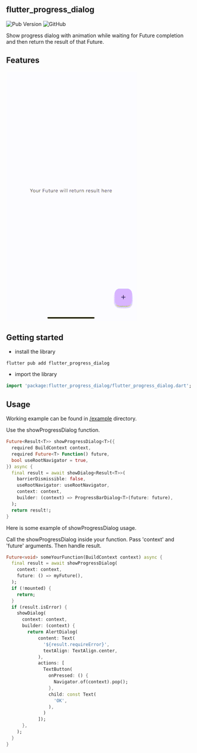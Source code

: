 ## flutter_progress_dialog

![Pub Version](https://img.shields.io/pub/v/flutter_progress_dialog)
![GitHub](https://img.shields.io/github/license/nerdy-pro/flutter-progress-dialog/blob/develop/LICENSE)

Show progress dialog with animation while waiting for Future completion and then return the result of that Future.

## Features

![Iphone 14](https://github.com/nerdy-pro/flutter-progress-dialog/blob/develop/img/progress_dialog.gif)

## Getting started

- install the library

```shell
flutter pub add flutter_progress_dialog
```

- import the library

```dart
import 'package:flutter_progress_dialog/flutter_progress_dialog.dart';
```


## Usage

Working example can be found in [/example](https://github.com/nerdy-pro/flutter-progress-dialog/tree/develop/example) directory.

Use the showProgressDialog function. 

```dart
Future<Result<T>> showProgressDialog<T>({
  required BuildContext context,
  required Future<T> Function() future,
  bool useRootNavigator = true,
}) async {
  final result = await showDialog<Result<T>>(
    barrierDismissible: false,
    useRootNavigator: useRootNavigator,
    context: context,
    builder: (context) => ProgressBarDialog<T>(future: future),
  );
  return result!;
}
```
Here is some example of showProgressDialog usage.

Call the showProgressDialog inside your function. Pass 'context' and 'future' arguments. Then handle
result.

```dart
Future<void> someYourFunction(BuildContext context) async {
  final result = await showProgressDialog(
    context: context,
    future: () => myFuture(),
  );
  if (!mounted) {
    return;
  }
  if (result.isError) {
    showDialog(
      context: context,
      builder: (context) {
        return AlertDialog(
            content: Text(
              '${result.requireError}',
              textAlign: TextAlign.center,
            ),
            actions: [
              TextButton(
                onPressed: () {
                  Navigator.of(context).pop();
                },
                child: const Text(
                  'OK',
                ),
              )
            ]);
      },
    );
  } 
}
```
